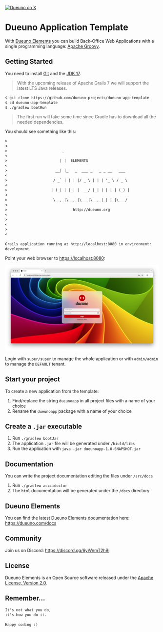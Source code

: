 [![Dueuno on X](https://img.shields.io/twitter/follow/dueunoframework?style=social)](https://x.com/dueunoframework)

# Dueuno Application Template

With [Dueuno Elements](https://dueuno.com) you can build Back-Office Web Applications with a single programming language: [Apache Groovy](https://groovy-lang.org).

## Getting Started
You need to install [Git](https://git-scm.com) and the [JDK 17](https://www.oracle.com/java/technologies/downloads/?er=221886#java17).

> With the upcoming release of Apache Grails 7 we will support the latest LTS Java releases.

```
$ git clone https://github.com/dueuno-projects/dueuno-app-template
$ cd dueuno-app-template
$ ./gradlew bootRun
```

> The first run will take some time since Gradle has to download all the needed dependencies.

You should see something like this:

```
>                                                                            <
>                         _                                                  <
>                        | |  ELEMENTS                                       <
>                      __| |_   _  ___ _   _ _ __   ___                      <
>                     / _` | | | |/ _ \ | | | '_ \ / _ \                     <
>                    | (_| | |_| |  __/ |_| | | | | (_) |                    <
>                     \__,_|\__,_|\___|\__,_|_| |_|\___/                     <
>                              http://dueuno.org                             <
>                                                                            <
>                                                                            <

Grails application running at http://localhost:8080 in environment: development
```

Point your web browser to [https://localhost:8080](https://localhost:8080):

![Dueuno Elements Login Screen](./README.PNG)

Login with `super/super` to manage the whole application or with `admin/admin` to manage the `DEFAULT` tenant.

## Start your project
To create a new application from the template:

1. Find/replace the string `dueunoapp` in all project files with a name of your choice
2. Rename the `dueunoapp` package with a name of your choice

## Create a `.jar` executable
1. Run `./gradlew bootJar`
2. The application `.jar` file will be generated under `/biuld/libs`
3. Run the application with `java -jar dueunoapp-1.0-SNAPSHOT.jar`

## Documentation
You can write the project documentation editing the files under `/src/docs`

1. Run `./gradlew asciidoctor`
2. The `html` documentation will be generated under the `/docs` directory

## Dueuno Elements
You can find the latest Dueuno Elements documentation here: https://dueuno.com/docs

## Community
Join us on Discord: https://discord.gg/6yWnmT2hBj

## License
Dueuno Elements is an Open Source software released under the [Apache License, Version 2.0](https://www.apache.org/licenses/LICENSE-2.0.html).

## Remember...
```
It's not what you do,
it's how you do it.

Happy coding :)
```